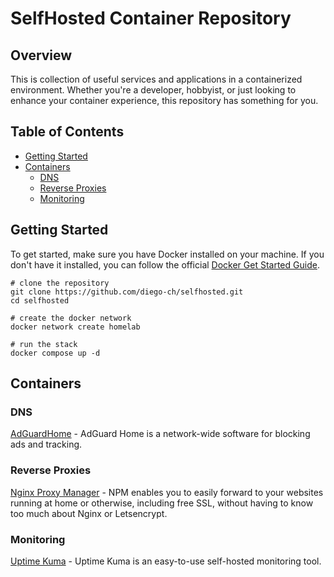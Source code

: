 # SelfHosted Container Repository

## Overview
This is collection of useful services and applications in a containerized environment. Whether you're a developer, hobbyist, or just looking to enhance your container experience, this repository has something for you.

## Table of Contents
- [Getting Started](#getting-started)
- [Containers](#containers)
  - [DNS](#dns)
  - [Reverse Proxies](#reverse-proxies)
  - [Monitoring](#monitoring)

## Getting Started
To get started, make sure you have Docker installed on your machine.
If you don't have it installed, you can follow the official [Docker Get Started Guide](https://docs.docker.com/get-docker/).

```
# clone the repository
git clone https://github.com/diego-ch/selfhosted.git
cd selfhosted

# create the docker network
docker network create homelab

# run the stack
docker compose up -d
```

## Containers

### DNS
[AdGuardHome](https://github.com/AdguardTeam/AdGuardHome) - AdGuard Home is a network-wide software for blocking ads and tracking.

### Reverse Proxies
[Nginx Proxy Manager](https://github.com/NginxProxyManager/nginx-proxy-manager) - NPM enables you to easily forward to your websites running at home or otherwise, including free SSL, without having to know too much about Nginx or Letsencrypt.

### Monitoring
[Uptime Kuma](https://github.com/louislam/uptime-kuma) - Uptime Kuma is an easy-to-use self-hosted monitoring tool.

